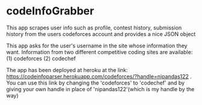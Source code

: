 # codeInfoGrabber
This app scrapes user info such as profile, contest history, submission history from the users codeforces account and provides a nice JSON object


This app asks for the user's username in the site whose information they want.
Information from two different competitive coding sites are available:
(1) codeforces
(2) codechef

The app has been deployed at heroku at the link: https://codeinfoparser.herokuapp.com/codeforces/?handle=nipandas122 .
You can use this link by changing the 'codeforces' to 'codechef' and by giving your own handle in place of 'nipandas122'(which is my handle by the way)
